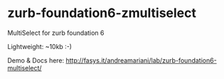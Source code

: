 # zurb-foundation6-zmultiselect
MultiSelect for zurb foundation 6

Lightweight: ~10kb :-)

Demo & Docs here: http://fasys.it/andreamariani/lab/zurb-foundation6-multiselect/

